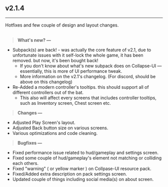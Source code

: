 ## v2.1.4
---
Hotfixes and few couple of design and layout changes.<br><br>
> **What's new? —**
- Subpack(s) are back! - was actually the core feature of v2.1, due to unfortunate issues with it self-lock the whole game, it has been removed. but now, it's been bought back!
  - If you don't know about what's new subpack does on Collapse-UI —essentially, this is more of UI performance tweak.
  - More information on the v2.1's changelog. (For discord, should be above on this changelog)
- Re-Added a modern controller's tooltips. this should support all of different controllers out of the bat.
  - This also will affect every screens that includes controller tooltips, such as Inventory screen, Chest screen etc.

> **Changes —**
- Adjusted Play Screen's layout.
- Adjusted Back button size on various screens.
- Various optimizations and code cleaning.

> **Bugfixes —**
- Fixed performance issue related to hud/gameplay and settings screen.
- Fixed some couple of hud/gameplay's element not matching or colliding each others.
- Fixed "warning" ( or yellow marker ) on Collpase-UI resource pack.
- Fixed/Added extra description on pack settings screen.
- Updated couple of things including social media(s) on about screen.